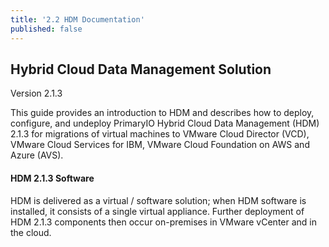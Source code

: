 ```yaml
---
title: '2.2 HDM Documentation'
published: false
---
```


## Hybrid Cloud Data Management Solution
Version 2.1.3

This guide provides an introduction to HDM and describes how to deploy, configure, and undeploy PrimaryIO Hybrid Cloud Data Management (HDM) 2.1.3 for migrations of virtual machines to VMware Cloud Director (VCD), VMware Cloud Services for IBM, VMware Cloud Foundation on AWS and Azure (AVS).

#### HDM 2.1.3 Software

HDM is delivered as a virtual / software solution; when HDM software is installed, it consists of a single virtual appliance. Further deployment of HDM 2.1.3 components then occur on-premises in VMware vCenter and in the cloud.

